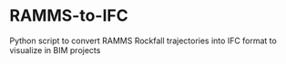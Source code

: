 # RAMMS-to-IFC
Python script to convert RAMMS Rockfall trajectories into IFC format to visualize in BIM projects
